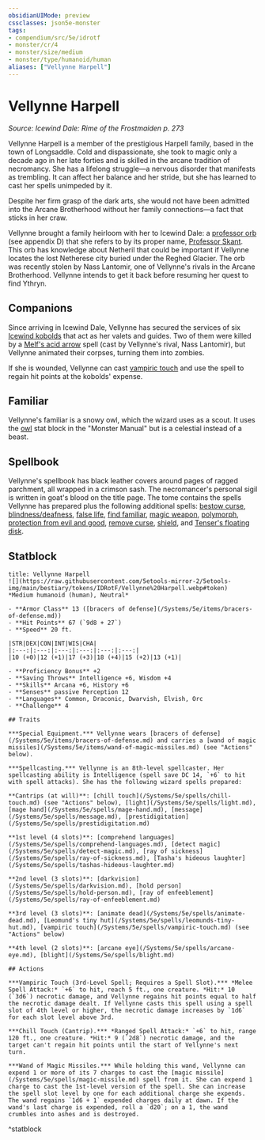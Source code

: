```yaml
---
obsidianUIMode: preview
cssclasses: json5e-monster
tags:
- compendium/src/5e/idrotf
- monster/cr/4
- monster/size/medium
- monster/type/humanoid/human
aliases: ["Vellynne Harpell"]
---
```

# Vellynne Harpell
*Source: Icewind Dale: Rime of the Frostmaiden p. 273*  

Vellynne Harpell is a member of the prestigious Harpell family, based in the town of Longsaddle. Cold and dispassionate, she took to magic only a decade ago in her late forties and is skilled in the arcane tradition of necromancy. She has a lifelong struggle—a nervous disorder that manifests as trembling. It can affect her balance and her stride, but she has learned to cast her spells unimpeded by it.

Despite her firm grasp of the dark arts, she would not have been admitted into the Arcane Brotherhood without her family connections—a fact that sticks in her craw.

Vellynne brought a family heirloom with her to Icewind Dale: a [professor orb](/Systems/5e/items/professor-orb-wdmm.md) (see appendix D) that she refers to by its proper name, [Professor Skant](/Systems/5e/items/professor-skant-idrotf.md). This orb has knowledge about Netheril that could be important if Vellynne locates the lost Netherese city buried under the Reghed Glacier. The orb was recently stolen by Nass Lantomir, one of Vellynne's rivals in the Arcane Brotherhood. Vellynne intends to get it back before resuming her quest to find Ythryn.

## Companions

Since arriving in Icewind Dale, Vellynne has secured the services of six [Icewind kobolds](/Systems/5e/bestiary/humanoid/icewind-kobold-idrotf.md) that act as her valets and guides. Two of them were killed by a [Melf's acid arrow](/Systems/5e/spells/melfs-acid-arrow.md) spell (cast by Vellynne's rival, Nass Lantomir), but Vellynne animated their corpses, turning them into zombies.

If she is wounded, Vellynne can cast [vampiric touch](/Systems/5e/spells/vampiric-touch.md) and use the spell to regain hit points at the kobolds' expense.

## Familiar

Vellynne's familiar is a snowy owl, which the wizard uses as a scout. It uses the [owl](/Systems/5e/bestiary/beast/owl.md) stat block in the "Monster Manual" but is a celestial instead of a beast.

## Spellbook

Vellynne's spellbook has black leather covers around pages of ragged parchment, all wrapped in a crimson sash. The necromancer's personal sigil is written in goat's blood on the title page. The tome contains the spells Vellynne has prepared plus the following additional spells: [bestow curse](/Systems/5e/spells/bestow-curse.md), [blindness/deafness](/Systems/5e/spells/blindness-deafness.md), [false life](/Systems/5e/spells/false-life.md), [find familiar](/Systems/5e/spells/find-familiar.md), [magic weapon](/Systems/5e/spells/magic-weapon.md), [polymorph](/Systems/5e/spells/polymorph.md), [protection from evil and good](/Systems/5e/spells/protection-from-evil-and-good.md), [remove curse](/Systems/5e/spells/remove-curse.md), [shield](/Systems/5e/spells/shield.md), and [Tenser's floating disk](/Systems/5e/spells/tensers-floating-disk.md).

## Statblock

```ad-statblock
title: Vellynne Harpell
![](https://raw.githubusercontent.com/5etools-mirror-2/5etools-img/main/bestiary/tokens/IDRotF/Vellynne%20Harpell.webp#token)
*Medium humanoid (human), Neutral*

- **Armor Class** 13 ([bracers of defense](/Systems/5e/items/bracers-of-defense.md))
- **Hit Points** 67 (`9d8 + 27`)
- **Speed** 20 ft.

|STR|DEX|CON|INT|WIS|CHA|
|:---:|:---:|:---:|:---:|:---:|:---:|
|10 (+0)|12 (+1)|17 (+3)|18 (+4)|15 (+2)|13 (+1)|

- **Proficiency Bonus** +2
- **Saving Throws** Intelligence +6, Wisdom +4
- **Skills** Arcana +6, History +6
- **Senses** passive Perception 12
- **Languages** Common, Draconic, Dwarvish, Elvish, Orc
- **Challenge** 4

## Traits

***Special Equipment.*** Vellynne wears [bracers of defense](/Systems/5e/items/bracers-of-defense.md) and carries a [wand of magic missiles](/Systems/5e/items/wand-of-magic-missiles.md) (see "Actions" below).

***Spellcasting.*** Vellynne is an 8th-level spellcaster. Her spellcasting ability is Intelligence (spell save DC 14, `+6` to hit with spell attacks). She has the following wizard spells prepared:

**Cantrips (at will)**: [chill touch](/Systems/5e/spells/chill-touch.md) (see "Actions" below), [light](/Systems/5e/spells/light.md), [mage hand](/Systems/5e/spells/mage-hand.md), [message](/Systems/5e/spells/message.md), [prestidigitation](/Systems/5e/spells/prestidigitation.md)

**1st level (4 slots)**: [comprehend languages](/Systems/5e/spells/comprehend-languages.md), [detect magic](/Systems/5e/spells/detect-magic.md), [ray of sickness](/Systems/5e/spells/ray-of-sickness.md), [Tasha's hideous laughter](/Systems/5e/spells/tashas-hideous-laughter.md)

**2nd level (3 slots)**: [darkvision](/Systems/5e/spells/darkvision.md), [hold person](/Systems/5e/spells/hold-person.md), [ray of enfeeblement](/Systems/5e/spells/ray-of-enfeeblement.md)

**3rd level (3 slots)**: [animate dead](/Systems/5e/spells/animate-dead.md), [Leomund's tiny hut](/Systems/5e/spells/leomunds-tiny-hut.md), [vampiric touch](/Systems/5e/spells/vampiric-touch.md) (see "Actions" below)

**4th level (2 slots)**: [arcane eye](/Systems/5e/spells/arcane-eye.md), [blight](/Systems/5e/spells/blight.md)

## Actions

***Vampiric Touch (3rd-Level Spell; Requires a Spell Slot).*** *Melee Spell Attack:* `+6` to hit, reach 5 ft., one creature. *Hit:* 10 (`3d6`) necrotic damage, and Vellynne regains hit points equal to half the necrotic damage dealt. If Vellynne casts this spell using a spell slot of 4th level or higher, the necrotic damage increases by `1d6` for each slot level above 3rd.

***Chill Touch (Cantrip).*** *Ranged Spell Attack:* `+6` to hit, range 120 ft., one creature. *Hit:* 9 (`2d8`) necrotic damage, and the target can't regain hit points until the start of Vellynne's next turn.

***Wand of Magic Missiles.*** While holding this wand, Vellynne can expend 1 or more of its 7 charges to cast the [magic missile](/Systems/5e/spells/magic-missile.md) spell from it. She can expend 1 charge to cast the 1st-level version of the spell. She can increase the spell slot level by one for each additional charge she expends. The wand regains `1d6 + 1` expended charges daily at dawn. If the wand's last charge is expended, roll a `d20`; on a 1, the wand crumbles into ashes and is destroyed.
```
^statblock